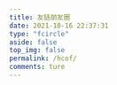 ```yaml
---
title: 友链朋友圈
date: 2021-10-16 22:37:31
type: "fcircle"
aside: false
top_img: false
permalink: /hcof/
comments: ture
---
```


<script>
  window.circle_config = {
    api: 'https://wyblog.eu.org'
  }
</script>

<script defer="defer" type="module" src="https://cdn.afdelivr.top/npm/liynw-blog@1.0.6/js/liynw/fcircle-module.js"></script>
<link href="/hcof/css/circle.css" rel="stylesheet" />
<script defer="defer" src="/hcof/js/circle.js" nomodule></script>
<div id="app"></div>
